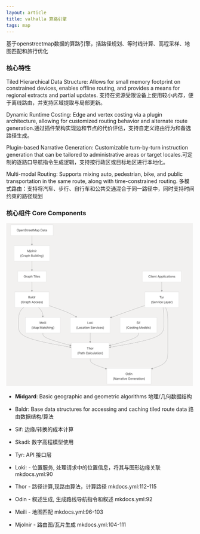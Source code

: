 ```yaml
---
layout: article
title: valhalla 算路引擎
tags: map
---
```



基于openstreetmap数据的算路引擎，括路径规划、等时线计算、高程采样、地图匹配和旅行优化


### 核心特性

Tiled Hierarchical Data Structure: Allows for small memory footprint on constrained devices, enables offline routing, and provides a means for regional extracts and partial updates. 支持在资源受限设备上使用较小内存，便于离线路由，并支持区域提取与局部更新。


Dynamic Runtime Costing: Edge and vertex costing via a plugin architecture, allowing for customized routing behavior and alternate route generation.通过插件架构实现边和节点的代价评估，支持自定义路由行为和备选路径生成。


Plugin-based Narrative Generation: Customizable turn-by-turn instruction generation that can be tailored to administrative areas or target locales.可定制的逐路口导航指令生成逻辑，支持按行政区或目标地区进行本地化。



Multi-modal Routing: Supports mixing auto, pedestrian, bike, and public transportation in the same route, along with time-constrained routing. 多模式路由：支持将汽车、步行、自行车和公共交通混合于同一路径中，同时支持时间约束的路径规划


### 核心组件 Core Components



<img src="/img/250505/valhalla-core-components.png" alt="alt text" width="500">


- **Midgard**: Basic geographic and geometric algorithms 地理/几何数据结构

- Baldr: Base data structures for accessing and caching tiled route data 路由数据结构/算法 

- Sif: 边缘/转换的成本计算 
- Skadi: 数字高程模型使用

- Tyr: API 接口层


- Loki: - 位置服务, 处理请求中的位置信息，将其与图形边缘关联 mkdocs.yml:90
- Thor - 路径计算,现路由算法，计算路径 mkdocs.yml:112-115
- Odin - 叙述生成, 生成路线导航指令和叙述 mkdocs.yml:92

- Meili - 地图匹配 mkdocs.yml:96-103

- Mjolnir - 路由图/瓦片生成 mkdocs.yml:104-111

